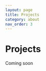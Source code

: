 ```yaml
---
layout: page
title: Projects
category: about
nav_order: 3
---
```


<div class="markdown" markdown="1">
  <h1>Projects</h1>

  <p>Coming soon</p>
</div>
